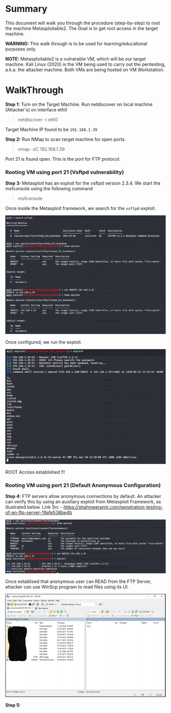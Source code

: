 # Summary
This document will walk you through the procedure (step-by-step) to root the machine Metasploitable2.
The Goal is to get root access in the target machine.

**WARNING:** This walk through is to be used for learning/educational purposes only.

**NOTE:**
Metasploitable2 is a vulnerable VM, which will be our target machine.
Kali Linux (2020) is the VM being used to carry out the pentesting, a.k.a. the attacker machine.
Both VMs are being hosted on VM Workstation.

# WalkThrough

**Step 1:**
Turn on the Target Machine. Run netdiscover on local machine (Attacker's) on interface eth0
> netdiscover -i eth0

Target Machine IP found to be `192.168.1.39`

**Step 2:**
Run NMap to scan target machine for open ports. 
> nmap -sC 192.168.1.39

Port 21 is found open. This is the port for FTP protocol.

### Rooting VM using port 21 (Vsftpd vulnerability)
**Step 3:**
Metasploit has an exploit for the vsftpd version 2.3.4. We start the msfconsole using the following command

> msfconsole

Once inside the Metasploit framework, we search for the `vsftpd` exploit.

![vsftpd_config.png](vsftpd_config.png)

Once configured, we run the exploit.

![vsftpd_exploit.png](vsftpd_exploit.png)

ROOT Access established !!!

### Rooting VM using port 21 (Default Anonymous Configuration)
**Step 4:**
FTP servers allow anonymous connections by default. An attacker can verify this by using an auxiliary exploit from Metasploit Framework, as illustrated below. Link Src - https://shahmeeramir.com/penetration-testing-of-an-ftp-server-19afe538be4b

![msf_ftp_anon.png](msf_ftp_anon.png)

Once establised that anonymous user can READ from the FTP Server, attacker can use WinScp program to read files using its UI.

![scp_ftp_anon.png](scp_ftp_anon.png)


**Step 5:**





